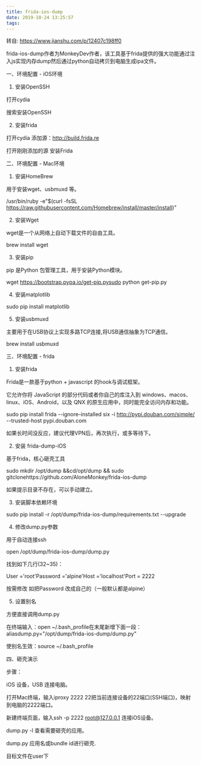 ```yaml
---
title: frida-ios-dump
date: 2019-10-24 13:25:57
tags:
---
```


转自: https://www.jianshu.com/p/12407c198ff0

frida-ios-dump作者为MonkeyDev作者，该工具基于frida提供的强大功能通过注入js实现内存dump然后通过python自动拷贝到电脑生成ipa文件。

一、环境配置 - iOS环境

1. 安装OpenSSH

打开cydia

搜索安装OpenSSH

2. 安装frida

打开cydia 添加源：http://build.frida.re

打开刚刚添加的源 安装Frida

二、环境配置 - Mac环境

1. 安装HomeBrew

用于安装wget、usbmuxd 等。

/usr/bin/ruby -e"$(curl -fsSL https://raw.githubusercontent.com/Homebrew/install/master/install)"

2. 安装Wget

wget是一个从网络上自动下载文件的自由工具。

brew install wget

3. 安装pip

pip 是Python 包管理工具，用于安装Python模块。

wget https://bootstrap.pypa.io/get-pip.pysudo python get-pip.py

4. 安装matplotlib

sudo pip install matplotlib

5. 安装usbmuxd

主要用于在USB协议上实现多路TCP连接,将USB通信抽象为TCP通信。

brew install usbmuxd

三、环境配置 - frida

1. 安装frida

Frida是一款基于python + javascript 的hook与调试框架。

它允许你将 JavaScript 的部分代码或者你自己的库注入到 windows、macos、linux、iOS、Android，以及 QNX 的原生应用中，同时能完全访问内存和功能。

sudo pip install frida --ignore-installed six -i http://pypi.douban.com/simple/ --trusted-host pypi.douban.com

如果长时间没反应，建议代理VPN后，再次执行，或多等待下。

2. 安装 frida-dump-iOS

基于frida，核心砸壳工具

sudo mkdir /opt/dump &&cd/opt/dump && sudo gitclonehttps://github.com/AloneMonkey/frida-ios-dump

如果提示目录不存在，可以手动建立。

3. 安装脚本依赖环境

sudo pip install -r /opt/dump/frida-ios-dump/requirements.txt --upgrade

4. 修改dump.py参数

用于自动连接ssh

open /opt/dump/frida-ios-dump/dump.py

找到如下几行(32~35)：

User ='root'Password ='alpine'Host ='localhost'Port = 2222

按需修改 如把Password 改成自己的（一般默认都是alpine）

5. 设置别名

方便直接调用dump.py

在终端输入：open ~/.bash_profile在末尾新增下面一段：aliasdump.py="/opt/dump/frida-ios-dump/dump.py"

使别名生效：source ~/.bash_profile

四、砸壳演示

步骤：

iOS 设备，USB 连接电脑。

打开Mac终端，输入iproxy 2222 22把当前连接设备的22端口(SSH端口)，映射到电脑的2222端口。

新建终端页面，输入ssh -p 2222 root@127.0.0.1 连接iOS设备。

dump.py -l 查看需要砸壳的应用。

dump.py 应用名或bundle id进行砸壳.

目标文件在user下

